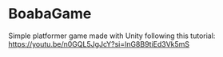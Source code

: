 # BoabaGame
Simple platformer game made with Unity following this tutorial: https://youtu.be/n0GQL5JgJcY?si=lnG8B9tiEd3Vk5mS
